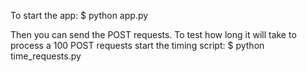 
To start the app:
$ python app.py

Then you can send the POST requests.
To test how long it will take to process a 100 POST requests start the timing script:
$ python time_requests.py

